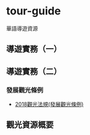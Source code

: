 # tour-guide
華語導遊資源

## 導遊實務（一）

## 導遊實務（二）
### 發展觀光條例
- [2018觀光法規(發展觀光條例)](https://www.youtube.com/watch?v=ROu2ej8RL4A)

## 觀光資源概要
